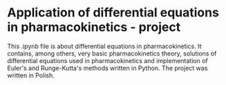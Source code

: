 # Application of differential equations in pharmacokinetics - project
This .ipynb file is about differential equations in pharmacokinetics. It contains, among others, very basic pharmacokinetics theory, solutions of differential equations used in pharmacokinetics and implementation of Euler's and Runge-Kutta's methods written in Python.
The project was written in Polish.
